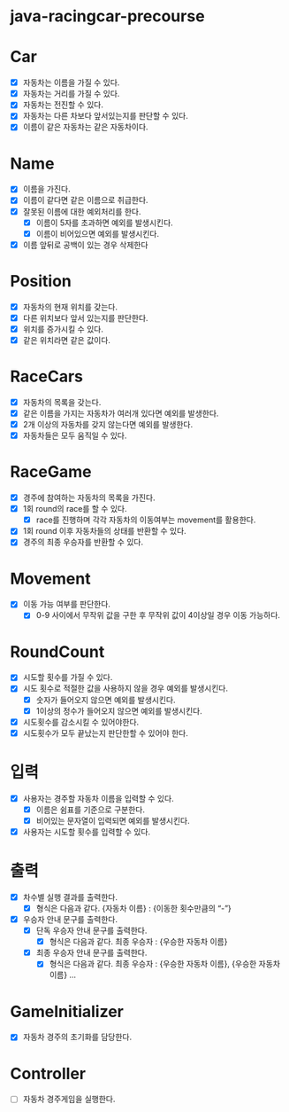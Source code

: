 # java-racingcar-precourse

# Car

- [x]  자동차는 이름을 가질 수 있다.
- [x]  자동차는 거리를 가질 수 있다.
- [x]  자동차는 전진할 수 있다.
- [x]  자동차는 다른 차보다 앞서있는지를 판단할 수 있다.
- [x]  이름이 같은 자동차는 같은 자동차이다.

# Name

- [x]  이름을 가진다.
- [x]  이름이 같다면 같은 이름으로 취급한다.
- [x]  잘못된 이름에 대한 예외처리를 한다.
    - [x]  이름이 5자를 초과하면 예외를 발생시킨다.
    - [x]  이름이 비어있으면 예외를 발생시킨다.
- [x]  이름 앞뒤로 공백이 있는 경우 삭제한다

# Position

- [x]  자동차의 현재 위치를 갖는다.
- [x]  다른 위치보다 앞서 있는지를 판단한다.
- [x]  위치를 증가시킬 수 있다.
- [x]  같은 위치라면 같은 값이다.

# RaceCars

- [x]  자동차의 목록을 갖는다.
- [x]  같은 이름을 가지는 자동차가 여러개 있다면 예외를 발생한다.
- [x]  2개 이상의 자동차를 갖지 않는다면 예외를 발생한다.
- [x]  자동차들은 모두 움직일 수 있다.

# RaceGame

- [x]  경주에 참여하는 자동차의 목록을 가진다.
- [x]  1회 round의 race를 할 수 있다.
    - [x]  race를 진행하며 각각 자동차의 이동여부는 movement를 활용한다.
- [x]  1회 round 이후 자동차들의 상태를 반환할 수 있다.
- [x]  경주의 최종 우승자를 반환할 수 있다.

# Movement

- [x]  이동 가능 여부를 판단한다.
    - [x]  0-9 사이에서 무작위 값을 구한 후 무작위 값이 4이상일 경우 이동 가능하다.

# RoundCount

- [x]  시도할 횟수를 가질 수 있다.
- [x]  시도 횟수로 적절한 값을 사용하지 않을 경우 예외를 발생시킨다.
    - [x]  숫자가 들어오지 않으면 예외를 발생시킨다.
    - [x]  1이상의 정수가 들어오지 않으면 예외를 발생시킨다.
- [x]  시도횟수를 감소시킬 수 있어야한다.
- [x]  시도횟수가 모두 끝났는지 판단한할 수 있어야 한다.

# 입력

- [x]  사용자는 경주할 자동차 이름을 입력할 수 있다.
    - [x]  이름은 쉼표를 기준으로 구분한다.
    - [x]  비어있는 문자열이 입력되면 예외를 발생시킨다.

- [x]  사용자는 시도할 횟수를 입력할 수 있다.

# 출력

- [x]  차수별 실행 결과를 출력한다.
    - [x]  형식은 다음과 같다. {자동차 이름} : {이동한 횟수만큼의 “-”}
- [x]  우승자 안내 문구를 출력한다.
    - [x]  단독 우승자 안내 문구를 출력한다.
        - [x]  형식은 다음과 같다. 최종 우승자 : {우승한 자동차 이름}
    - [x]  최종 우승자 안내 문구를 출력한다.
        - [x]  형식은 다음과 같다. 최종 우승자 : {우승한 자동차 이름}, {우승한 자동차 이름} …

# GameInitializer

- [x]  자동차 경주의 초기화를 담당한다.

# Controller

- [ ]  자동차 경주게임을 실행한다.
